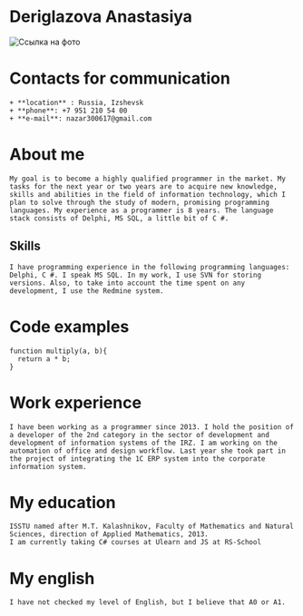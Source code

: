 # **Deriglazova Anastasiya**

![Ссылка на фото](https://sun9-81.userapi.com/impg/VYqu-UQh2T-0EyIsdyJHsishCuMWaWNzPseFYQ/n8tN3aHu7a4.jpg?size=613x828&quality=96&sign=3d529662c4ba78437de45f358f9a518c&type=album "My photo")

# Contacts for communication  
    + **location** : Russia, Izshevsk
    + **phone**: +7 951 210 54 00
    + **e-mail**: nazar300617@gmail.com
# About me
    My goal is to become a highly qualified programmer in the market. My tasks for the next year or two years are to acquire new knowledge, skills and abilities in the field of information technology, which I plan to solve through the study of modern, promising programming languages. My experience as a programmer is 8 years. The language stack consists of Delphi, MS SQL, a little bit of C #.

## Skills
    I have programming experience in the following programming languages: Delphi, C #. I speak MS SQL. In my work, I use SVN for storing versions. Also, to take into account the time spent on any development, I use the Redmine system.
# Code examples

```
function multiply(a, b){
  return a * b;
}
```
# Work experience
    I have been working as a programmer since 2013. I hold the position of a developer of the 2nd category in the sector of development and development of information systems of the IRZ. I am working on the automation of office and design workflow. Last year she took part in the project of integrating the 1C ERP system into the corporate information system.

# My education
    ISSTU named after M.T. Kalashnikov, Faculty of Mathematics and Natural Sciences, direction of Applied Mathematics, 2013.
    I am currently taking C# courses at Ulearn and JS at RS-School

# My english
    I have not checked my level of English, but I believe that A0 or A1.
